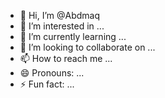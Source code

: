 - 👋 Hi, I’m @Abdmaq
- 👀 I’m interested in ...
- 🌱 I’m currently learning ...
- 💞️ I’m looking to collaborate on ...
- 📫 How to reach me ...
- 😄 Pronouns: ...
- ⚡ Fun fact: ...

<!---
Abdmaq/Abdmaq is a ✨ special ✨ repository because its `README.md` (this file) appears on your GitHub profile.
You can click the Preview link to take a look at your changes.
--->
